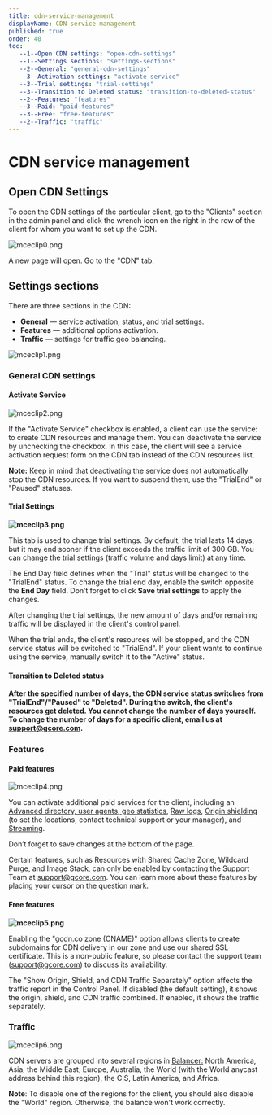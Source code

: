 ```yaml
---
title: cdn-service-management
displayName: CDN service management
published: true
order: 40
toc:
   --1--Open CDN settings: "open-cdn-settings"
   --1--Settings sections: "settings-sections"
   --2--General: "general-cdn-settings"
   --3--Activation settings: "activate-service"
   --3--Trial settings: "trial-settings"
   --3--Transition to Deleted status: "transition-to-deleted-status"
   --2--Features: "features"
   --3--Paid: "paid-features"
   --3--Free: "free-features"
   --2--Traffic: "traffic"
---
```


# CDN service management

Open CDN Settings
-----------------

To open the CDN settings of the particular client, go to the "Clients" section in the admin panel and click the wrench icon on the right in the row of the client for whom you want to set up the CDN.

<img src="https://assets.gcore.pro/docs/reseller-support/old-admin-panel/general/cdn-service-management/12763930468497.png" alt="mceclip0.png">

A new page will open. Go to the "CDN" tab.

Settings sections
-----------------

There are three sections in the CDN:

*   **General** — service activation, status, and trial settings.
*   **Features** — additional options activation.
*   **Traffic** — settings for traffic geo balancing.

<img src="https://assets.gcore.pro/docs/reseller-support/old-admin-panel/general/cdn-service-management/12763980917905.png" alt="mceclip1.png">

### General CDN settings

#### **Activate Service**

<img src="https://assets.gcore.pro/docs/reseller-support/old-admin-panel/general/cdn-service-management/12763992814993.png" alt="mceclip2.png">

If the "Activate Service" checkbox is enabled, a client can use the service: to create CDN resources and manage them. You can deactivate the service by unchecking the checkbox. In this case, the client will see a service activation request form on the CDN tab instead of the CDN resources list.

**Note:** Keep in mind that deactivating the service does not automatically stop the CDN resources. If you want to suspend them, use the "TrialEnd" or "Paused" statuses.

#### **Trial Settings**

**<img src="https://assets.gcore.pro/docs/reseller-support/old-admin-panel/general/cdn-service-management/12764114983953.png" alt="mceclip3.png">**

This tab is used to change trial settings. By default, the trial lasts 14 days, but it may end sooner if the client exceeds the traffic limit of 300 GB. You can change the trial settings (traffic volume and days limit) at any time.

The End Day field defines when the "Trial" status will be changed to the "TrialEnd" status. To change the trial end day, enable the switch opposite the **End Day** field. Don’t forget to click **Save trial settings** to apply the changes.

After changing the trial settings, the new amount of days and/or remaining traffic will be displayed in the client's control panel.

When the trial ends, the client's resources will be stopped, and the CDN service status will be switched to "TrialEnd". If your client wants to continue using the service, manually switch it to the "Active" status.

#### **Transition to Deleted status**

**After the specified number of days, the CDN service status switches from "TrialEnd"/"Paused" to "Deleted". During the switch, the client's resources get deleted. You cannot change the number of days yourself. To change the number of days for a specific client, email us at [support@gcore.com](mailto:support@gcore.com).**

### Features

#### **Paid features**

<img src="https://assets.gcore.pro/docs/reseller-support/old-admin-panel/general/cdn-service-management/12764215632273.png" alt="mceclip4.png">

You can activate additional paid services for the client, including an [Advanced directory, user agents, geo statistics](https://www.gcore.com/support/articles/115004917425/), [Raw logs](https://www.gcore.com/support/articles/115000511685/), [Origin shielding](https://www.gcore.com/support/articles/214080309/) (to set the locations, contact technical support or your manager), and [Streaming](https://www.gcore.com/support/articles/115002080125/).

Don’t forget to save changes at the bottom of the page.

Certain features, such as Resources with Shared Cache Zone, Wildcard Purge, and Image Stack, can only be enabled by contacting the Support Team at [support@gcore.com](support@gcore.com). You can learn more about these features by placing your cursor on the question mark.

#### **Free features**

**<img src="https://assets.gcore.pro/docs/reseller-support/old-admin-panel/general/cdn-service-management/12764221754513.png" alt="mceclip5.png">**

Enabling the "gcdn.co zone (CNAME)" option allows clients to create subdomains for CDN delivery in our zone and use our shared SSL certificate. This is a non-public feature, so please contact the support team ([support@gcore.com](support@gcore.com)) to discuss its availability.

The "Show Origin, Shield, and CDN Traffic Separately" option affects the traffic report in the Control Panel. If disabled (the default setting), it shows the origin, shield, and CDN traffic combined. If enabled, it shows the traffic separately.

### Traffic

<img src="https://assets.gcore.pro/docs/reseller-support/old-admin-panel/general/cdn-service-management/12764368565777.png" alt="mceclip6.png">

CDN servers are grouped into several regions in [Balancer:](https://www.gcore.com/support/articles/360000194885/) North America, Asia, the Middle East, Europe, Australia, the World (with the World anycast address behind this region), the CIS, Latin America, and Africa.

**Note**: To disable one of the regions for the client, you should also disable the "World" region. Otherwise, the balance won't work correctly.